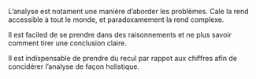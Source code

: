 L’analyse est notament une manière d’aborder les problèmes. Cale la rend accessible à tout le monde, et paradoxamement la rend complexe.  

Il est faciled de se prendre dans des raisonnements et ne plus savoir comment tirer une conclusion claire.

Il est indispensable de prendre du recul par rappot aux chiffres afin de concidérer l’analyse de façon holistique. 